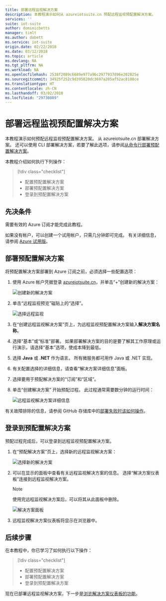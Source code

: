 ```yaml
---
title: 部署远程监视解决方案
description: 本教程演示如何从 azureiotsuite.cn 预配远程监视预配置解决方案。
services: ''
suite: iot-suite
author: dominicbetts
manager: timlt
ms.author: dobett
ms.service: iot-suite
origin.date: 02/22/2018
ms.date: 03/12/2018
ms.topic: article
ms.devlang: NA
ms.tgt_pltfrm: NA
ms.workload: NA
ms.openlocfilehash: 2538f2089c6689e977a96c2977937d96e202825e
ms.sourcegitcommit: 34925f252c9d395020dc3697a205af52ac8188ce
ms.translationtype: HT
ms.contentlocale: zh-CN
ms.lasthandoff: 03/02/2018
ms.locfileid: "29730809"
---
```

# <a name="deploy-the-remote-monitoring-preconfigured-solution"></a>部署远程监视预配置解决方案

本教程演示如何预配远程监视预配置解决方案。 从 azureiotsuite.cn 部署解决方案。 还可以使用 CLI 部署解决方案，若要了解此选项，请参阅[从命令行部署预配置解决方案](https://github.com/Azure/azure-iot-pcs-remote-monitoring-dotnet/wiki/Developer-Reference-Guide#deploy-a-pcs-from-the-command-line)。

本教程介绍如何执行下列操作：

> [!div class="checklist"]
> * 配置预配置解决方案
> * 部署预配置解决方案
> * 登录到预配置解决方案

## <a name="prerequisites"></a>先决条件

需要有效的 Azure 订阅才能完成此教程。

如果没有帐户，可以创建一个试用帐户，只需几分钟即可完成。 有关详细信息，请参阅 [Azure 试用版](http://www.azure.cn/pricing/1rmb-trial/)。

## <a name="deploy-the-preconfigured-solution"></a>部署预配置解决方案

将预配置解决方案部署到 Azure 订阅之前，必须选择一些配置选项：

1. 使用 Azure 帐户凭据登录 [azureiotsuite.cn](https://www.azureiotsuite.cn)，并单击“+”创建新的解决方案：

    ![创建新的解决方案](media/iot-suite-remote-monitoring-deploy/createnewsolution.png)

1. 单击“远程监视预览”磁贴上的“选择”。

    ![选择远程监视](media/iot-suite-remote-monitoring-deploy/remotemonitoring.png)

1. 在“创建远程监视解决方案”页上，为远程监视预配置解决方案输入**解决方案名称**。

1. 选择“基本”或“标准”部署。 如果部署解决方案的目的是要了解其工作原理或运行演示，请选择“基本”选项，使成本降到最低。

1. 选择 **Java** 或 **.NET** 作为语言。 所有微服务都可用作 Java 或 .NET 实现。

1. 有关配置选择的详细信息，请查看“解决方案详细信息”面板。

1. 选择要用于预配解决方案的“订阅”和“区域”。

1. 单击“创建解决方案”  开始预配过程。 此过程通常需要数分钟的运行时间：

    ![远程监视解决方案详细信息](media/iot-suite-remote-monitoring-deploy/createform.png)

有关故障排除的信息，请参阅 GitHub 存储库中的[部署失败时该如何操作](https://github.com/Azure/azure-iot-pcs-remote-monitoring-dotnet/wiki/Developer-Troubleshooting-Guide#what-to-do-when-a-deployment-fails)。

## <a name="sign-in-to-the-preconfigured-solution"></a>登录到预配置解决方案

预配过程完成后，可以登录到远程监视预配置解决方案。

1. 在“预配解决方案”页上，选择新的远程监视解决方案：

    ![选择新的解决方案](media/iot-suite-remote-monitoring-deploy/choosenew.png)

1. 可以在显示的面板中查看有关远程监视解决方案的信息。 选择“解决方案仪表板”连接到远程监视解决方案。

    > [!NOTE]
    > 使用完远程监视解决方案后，可以将其从此面板中删除。

    ![解决方案面板](media/iot-suite-remote-monitoring-deploy/solutionpanel.png)

1. 远程监视解决方案仪表板将显示在浏览器中。

## <a name="next-steps"></a>后续步骤

在本教程中，你已学习了如何执行以下操作：

> [!div class="checklist"]
> * 配置预配置解决方案
> * 部署预配置解决方案
> * 登录到预配置解决方案

现在已部署远程监视解决方案，下一步是[浏览解决方案仪表板的功能](./iot-suite-remote-monitoring-explore.md)。

<!-- Next tutorials in the sequence -->